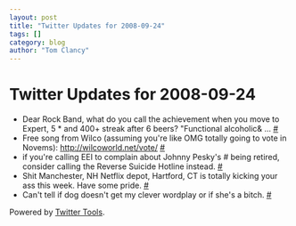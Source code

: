 ```yaml
---
layout: post
title: "Twitter Updates for 2008-09-24"
tags: []
category: blog
author: "Tom Clancy"
---
```


# Twitter Updates for 2008-09-24

<ul>
	<li>Dear Rock Band, what do you call the achievement when you move to Expert, 5 * and 400+ streak after 6 beers? &quot;Functional alcoholic&amp; ... <a href="http://twitter.com/tclancy/statuses/932369947">#</a></li>
	<li>Free song from Wilco (assuming you're like OMG totally going to vote in Novems): <a href="http://wilcoworld.net/vote/" rel="nofollow">http://wilcoworld.net/vote/</a> <a href="http://twitter.com/tclancy/statuses/932947967">#</a></li>
	<li>if you're calling EEI to complain about Johnny Pesky's # being retired, consider calling the Reverse Suicide Hotline instead. <a href="http://twitter.com/tclancy/statuses/933227136">#</a></li>
	<li>Shit Manchester, NH Netflix depot, Hartford, CT is totally kicking your ass this week. Have some pride. <a href="http://twitter.com/tclancy/statuses/933248880">#</a></li>
	<li>Can't tell if dog doesn't get my clever wordplay or if she's a bitch. <a href="http://twitter.com/tclancy/statuses/933254050">#</a></li>
</ul>
<p>Powered by <a href="http://alexking.org/projects/wordpress">Twitter Tools</a>.</p>

